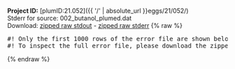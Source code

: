 **Project ID:** [plumID:21.052]({{ '/' | absolute_url }}eggs/21/052/)  
Stderr for source:  002_butanol_plumed.dat   
Download: [zipped raw stdout](002_butanol_plumed.dat.plumed_master.stdout.txt.zip) - [zipped raw stderr](002_butanol_plumed.dat.plumed_master.stderr.txt.zip) 
{% raw %}
<pre>
#! Only the first 1000 rows of the error file are shown below
#! To inspect the full error file, please download the zipped raw stderr file above
</pre>
{% endraw %}

